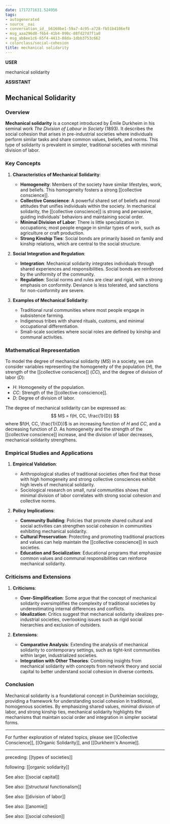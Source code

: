 ```yaml
---
date: 1717271631.524956
tags:
- autogenerated
- source__oai
- conversation_id__b6160be1-59a7-4c95-a728-fb51b4106ef8
- msg_aaa296d8-f6b4-41b4-890c-88fd27d7f1a0
- msg_ab8ee1c6-65f4-4413-88da-1dbb3753c662
- colorclass/social-cohesion
title: mechanical solidarity
---
```


**USER**

mechanical solidarity


**ASSISTANT**

## Mechanical Solidarity

### Overview

**Mechanical solidarity** is a concept introduced by Émile Durkheim in his seminal work *The Division of Labour in Society* (1893). It describes the social cohesion that arises in pre-industrial societies where individuals perform similar tasks and share common values, beliefs, and norms. This type of solidarity is prevalent in simpler, traditional societies with minimal division of labor.

### Key Concepts

1. **Characteristics of Mechanical Solidarity**:
    - **Homogeneity**: Members of the society have similar lifestyles, work, and beliefs. This homogeneity fosters a strong [[collective conscience]].
    - **Collective Conscience**: A powerful shared set of beliefs and moral attitudes that unifies individuals within the society. In mechanical solidarity, the [[collective conscience]] is strong and pervasive, guiding individuals' behaviors and maintaining social order.
    - **Minimal Division of Labor**: There is little specialization in occupations; most people engage in similar types of work, such as agriculture or craft production.
    - **Strong Kinship Ties**: Social bonds are primarily based on family and kinship relations, which are central to the social structure.

2. **Social Integration and Regulation**:
    - **Integration**: Mechanical solidarity integrates individuals through shared experiences and responsibilities. Social bonds are reinforced by the uniformity of the community.
    - **Regulation**: Social norms and rules are clear and rigid, with a strong emphasis on conformity. Deviance is less tolerated, and sanctions for non-conformity are severe.

3. **Examples of Mechanical Solidarity**:
    - Traditional rural communities where most people engage in subsistence farming.
    - Indigenous tribes with shared rituals, customs, and minimal occupational differentiation.
    - Small-scale societies where social roles are defined by kinship and communal activities.

### Mathematical Representation

To model the degree of mechanical solidarity ($MS$) in a society, we can consider variables representing the homogeneity of the population ($H$), the strength of the [[collective conscience]] ($CC$), and the degree of division of labor ($D$):

- $H$: Homogeneity of the population.
- $CC$: Strength of the [[collective conscience]].
- $D$: Degree of division of labor.

The degree of mechanical solidarity can be expressed as:
$$ MS = f(H, CC, \frac{1}{D}) $$
where $f(H, CC, \frac{1}{D})$ is an increasing function of $H$ and $CC$, and a decreasing function of $D$. As homogeneity and the strength of the [[collective conscience]] increase, and the division of labor decreases, mechanical solidarity strengthens.

### Empirical Studies and Applications

1. **Empirical Validation**:
    - Anthropological studies of traditional societies often find that those with high homogeneity and strong collective consciences exhibit high levels of mechanical solidarity.
    - Sociological research on small, rural communities shows that minimal division of labor correlates with strong social cohesion and collective norms.

2. **Policy Implications**:
    - **Community Building**: Policies that promote shared cultural and social activities can strengthen social cohesion in communities exhibiting mechanical solidarity.
    - **Cultural Preservation**: Protecting and promoting traditional practices and values can help maintain the [[collective conscience]] in such societies.
    - **Education and Socialization**: Educational programs that emphasize common values and communal responsibilities can reinforce mechanical solidarity.

### Criticisms and Extensions

1. **Criticisms**:
    - **Over-Simplification**: Some argue that the concept of mechanical solidarity oversimplifies the complexity of traditional societies by underestimating internal differences and conflicts.
    - **Idealization**: Critics suggest that mechanical solidarity idealizes pre-industrial societies, overlooking issues such as rigid social hierarchies and exclusion of outsiders.

2. **Extensions**:
    - **Comparative Analysis**: Extending the analysis of mechanical solidarity to contemporary settings, such as tight-knit communities within larger, industrialized societies.
    - **Integration with Other Theories**: Combining insights from mechanical solidarity with concepts from network theory and social capital to better understand social cohesion in diverse contexts.

### Conclusion

Mechanical solidarity is a foundational concept in Durkheimian sociology, providing a framework for understanding social cohesion in traditional, homogenous societies. By emphasizing shared values, minimal division of labor, and strong kinship ties, mechanical solidarity highlights the mechanisms that maintain social order and integration in simpler societal forms.

---

For further exploration of related topics, please see [[Collective Conscience]], [[Organic Solidarity]], and [[Durkheim's Anomie]].


---

preceding: [[types of societies]]  


following: [[organic solidarity]]

See also: [[social capital]]


See also: [[structural functionalism]]


See also: [[division of labor]]


See also: [[anomie]]


See also: [[social cohesion]]